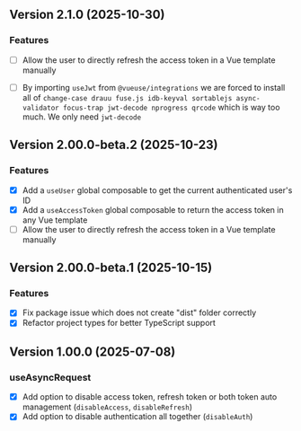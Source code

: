 ## Version 2.1.0 (2025-10-30)

### Features

- [ ] Allow the user to directly refresh the access token in a Vue template manually
- [ ] By importing `useJwt` from `@vueuse/integrations` we are forced to install all of `change-case drauu fuse.js idb-keyval sortablejs async-validator focus-trap jwt-decode nprogress qrcode`
      which is way too much. We only need `jwt-decode`


## Version 2.00.0-beta.2 (2025-10-23)

### Features

- [x] Add a `useUser` global composable to get the current authenticated user's ID
- [x] Add a `useAccessToken` global composable to return the access token in any Vue template
- [ ] Allow the user to directly refresh the access token in a Vue template manually

## Version 2.00.0-beta.1 (2025-10-15)

### Features

- [x] Fix package issue which does not create "dist" folder correctly
- [x] Refactor project types for better TypeScript support

## Version 1.00.0 (2025-07-08)

### useAsyncRequest

- [x] Add option to disable access token, refresh token or both token auto management (`disableAccess`, `disableRefresh`)
- [x] Add option to disable authentication all together (`disableAuth`)
